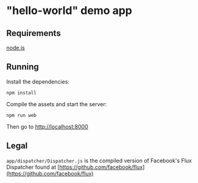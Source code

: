 # "hello-world" demo app

## Requirements

[node.js](http://nodejs.org/download/)

## Running

Install the dependencies:

```
npm install
```

Compile the assets and start the server:

```
npm run web
```

Then go to [http://localhost:8000](http://localhost:8000)

## Legal

`app/dispatcher/Dispatcher.js` is the compiled version of Facebook's Flux Dispatcher found at [https://github.com/facebook/flux](https://github.com/facebook/flux)
